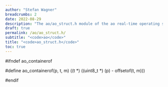 ```yaml
---
author: "Stefan Wagner"
breadcrumbs: 2
date: 2022-08-29
description: "The ao/ao_struct.h module of the ao real-time operating system."
draft: true
permalink: /ao/ao_struct.h/ 
subtitle: "<code>ao</code>"
title: "<code>ao_struct.h</code>"
toc: true
---
```


#ifndef ao_containerof

#define ao_containerof(p, t, m)     ((t *) ((uint8_t *) (p) - offsetof(t, m)))

#endif

